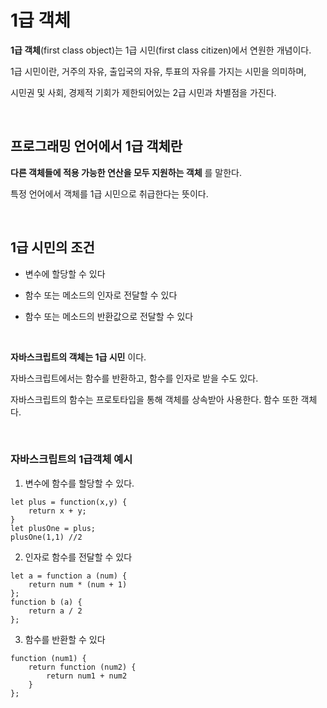 # 1급 객체

**1급 객체**(first class object)는 1급 시민(first class citizen)에서 연원한 개념이다.

1급 시민이란, 거주의 자유, 출입국의 자유, 투표의 자유를 가지는 시민을 의미하며,

시민권 및 사회, 경제적 기회가 제한되어있는 2급 시민과 차별점을 가진다.

​

## 프로그래밍 언어에서 1급 객체란

**다른 객체들에 적용 가능한 연산을 모두 지원하는 객체** 를 말한다.

특정 언어에서 객체를 1급 시민으로 취급한다는 뜻이다.

​

## 1급 시민의 조건

- 변수에 할당할 수 있다

- 함수 또는 메소드의 인자로 전달할 수 있다

- 함수 또는 메소드의 반환값으로 전달할 수 있다

​

**자바스크립트의 객체는 1급 시민** 이다.

자바스크립트에서는 함수를 반환하고, 함수를 인자로 받을 수도 있다.

자바스크립트의 함수는 프로토타입을 통해 객체를 상속받아 사용한다. 함수 또한 객체다.

​

### 자바스크립트의 1급객체 예시

1. 변수에 함수를 할당할 수 있다.

```
let plus = function(x,y) {
    return x + y;
}
let plusOne = plus;
plusOne(1,1) //2
```

2. 인자로 함수를 전달할 수 있다

```
let a = function a (num) {
    return num * (num + 1)
};
function b (a) {
    return a / 2
};
```

3. 함수를 반환할 수 있다

```
function (num1) {
    return function (num2) {
        return num1 + num2
    }
};
```

